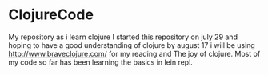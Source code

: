 # ClojureCode
My repository as i learn clojure
I started this repository on july 29 and hoping to have a good understanding of clojure by august 17
i will be using http://www.braveclojure.com/ for my reading and The joy of clojure.
Most of my code so far has been learning the basics in lein repl.
